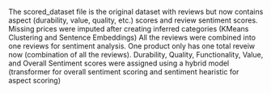 The scored_dataset file is the original dataset with reviews but now contains aspect (durability, value, quality, etc.) scores and review sentiment scores. 
Missing prices were imputed after creating inferred categories (KMeans Clustering and Sentence Embeddings)
All the reviews were combined into one reviews for sentiment analysis. One product only has one total reveiw now (combination of all the reviews).
Durability, Quality, Functionality, Value, and Overall Sentiment scores were assigned using a hybrid model (transformer for overall sentiment scoring and sentiment hearistic for aspect scoring)
